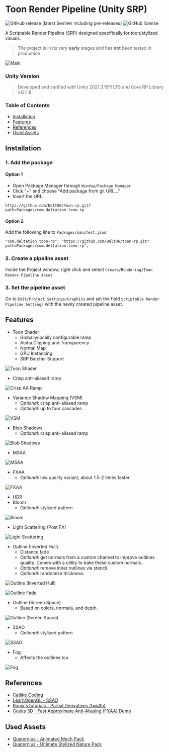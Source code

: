 # Toon Render Pipeline (Unity SRP)

![GitHub release (latest SemVer including pre-releases)](https://img.shields.io/github/v/release/Delt06/toon-rp?include_prereleases)
![GitHub license](https://img.shields.io/github/license/Delt06/toon-rp)



A Scriptable Render Pipeline (SRP) designed specifically for toon/stylized visuals.

> The project is in its very **early** stages and has **not** been tested in production.
 
![Main](./Documentation/demo.jpg?raw=true)

### Unity Version

> Developed and verified with Unity 2021.3.15f1 LTS and Core RP Library v12.1.8.

### Table of Contents

- [Installation](#installation)
- [Features](#features)
- [References](#references)  
- [Used Assets](#used-assets)  


## Installation

### 1. Add the package

#### Option 1
- Open Package Manager through `Window/Package Manager`
- Click "+" and choose "Add package from git URL..."
- Insert the URL:

```
https://github.com/Delt06/toon-rp.git?path=Packages/com.deltation.toon-rp
```

#### Option 2
Add the following line to `Packages/manifest.json`:
```
"com.deltation.toon-rp": "https://github.com/Delt06/toon-rp.git?path=Packages/com.deltation.toon-rp",
```

### 2. Create a pipeline asset

Inside the Project window, right click and select `Create/Rendering/Toon Render Pipeline Asset`.

### 3. Set the pipeline asset

Go to `Edit/Project Settings/Graphics` and set the field `Scriptable Render Pipeline Settings` with the newly created pipeline asset.

## Features


- Toon Shader
  - Globally/locally configurable ramp
  - Alpha Clipping and Transparency
  - Normal Map
  - GPU Instancing
  - SRP Batcher Support

![Toon Shader](./Documentation/features_toon_shader.jpg?raw=true)

- Crisp anti-aliased ramp

![Crisp AA Ramp](./Documentation/features_crips_aa_ramp.jpg?raw=true)

- Variance Shadow Mapping (VSM)
  - _Optional_: crisp anti-aliased ramp
  - _Optional_: up to four cascades

![VSM](./Documentation/features_vsm.jpg?raw=true)

- Blob Shadows
    - _Optional_: crisp anti-aliased ramp

![Blob Shadows](./Documentation/features_blob_shadows.jpg?raw=true)

- MSAA

![MSAA](./Documentation/features_msaa.jpg?raw=true)

- FXAA
    - _Optional_: low quality variant, about 1.5-2 times faster

![FXAA](./Documentation/features_fxaa.jpg?raw=true)

- HDR
- Bloom
  - _Optional_: stylized pattern

![Bloom](./Documentation/features_bloom.jpg?raw=true)

- Light Scattering (Post FX)

![Light Scattering](./Documentation/features_light_scattering.jpg?raw=true)

- Outline (Inverted Hull)
  - Distance fade
  - _Optional_: get normals from a custom channel to improve outlines quality. Comes with a utility to bake these custom normals.
  - _Optional_: remove inner outlines via stencil.
  - _Optional_: randomize thickness.

![Outline (Inverted Hull)](./Documentation/features_outlines_inverted_hull.jpg?raw=true)

![Outline Fade](./Documentation/features_outlines_fade.gif?raw=true)

- Outline (Screen Space)
  - Based on colors, normals, and depth.

![Outline (Screen Space)](./Documentation/features_outlines_screen_space.jpg?raw=true)

- SSAO
  - _Optional_: stylized pattern

![SSAO](./Documentation/features_ssao.jpg?raw=true)

- Fog:
  - Affects the outlines too

![Fog](./Documentation/features_fog.jpg?raw=true)


## References
- [Catlike Coding](https://catlikecoding.com/)
- [LearnOpenGL - SSAO](https://learnopengl.com/Advanced-Lighting/SSAO)
- [Ronja's tutorials - Partial Derivatives (fwidth)](https://www.ronja-tutorials.com/post/046-fwidth/)
- [Geeks 3D - Fast Approximate Anti-Aliasing (FXAA) Demo](https://www.geeks3d.com/20110405/fxaa-fast-approximate-anti-aliasing-demo-glsl-opengl-test-radeon-geforce/3/)

## Used Assets
- [Quaternius - Animated Mech Pack](https://quaternius.com/packs/animatedmech.html)
- [Quaternius - Ultimate Stylized Nature Pack](https://quaternius.com/packs/ultimatestylizednature.html)
